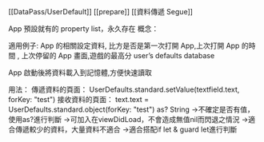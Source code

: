 [[DataPass/UserDefault]]
[[prepare]]
[[資料傳遞 Segue]]

App 預設就有的 property list，永久存在
概念：


適用例子: App 的相關設定資料,
比方是否是第一次打開 App,上次打開 App 的時間 ,
上次停留的 App 畫面,遊戲的最高分
user’s defaults database

App 啟動後將資料載入到記憶體,方便快速讀取


用法：
傳遞資料的頁面：
 		UserDefaults.standard.setValue(textfield.text, forKey: "test")
接收資料的頁面：
		text.text = UserDefaults.standard.object(forKey: "test") as? String
		->不確定是否有值，使用as?進行判斷
		->可加入在viewDidLoad，不會造成無值nil而閃退之情況
		->適合傳遞較少的資料，大量資料不適合
		->適合搭配if let & guard let進行判斷